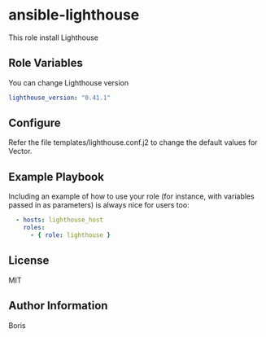 ansible-lighthouse
=========

This role install Lighthouse

Role Variables
--------------
You can change Lighthouse version

```yaml
lighthouse_version: "0.41.1"
```

Configure
--------

Refer the file templates/lighthouse.conf.j2 to change the default values for Vector.

Example Playbook
----------------

Including an example of how to use your role (for instance, with variables passed in as parameters) is always nice for users too:
```yaml
  - hosts: lighthouse_host 
    roles:
      - { role: lighthouse }
```

License
-------

MIT

Author Information
------------------

Boris
